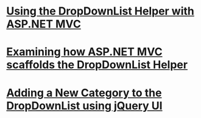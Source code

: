 # [Using the DropDownList Helper with ASP.NET MVC](using-the-dropdownlist-helper-with-aspnet-mvc.md)
# [Examining  how  ASP.NET MVC scaffolds the DropDownList Helper](examining-how-aspnet-mvc-scaffolds-the-dropdownlist-helper.md)
# [Adding a New Category to the DropDownList using jQuery UI](adding-a-new-category-to-the-dropdownlist-using-jquery-ui.md)
